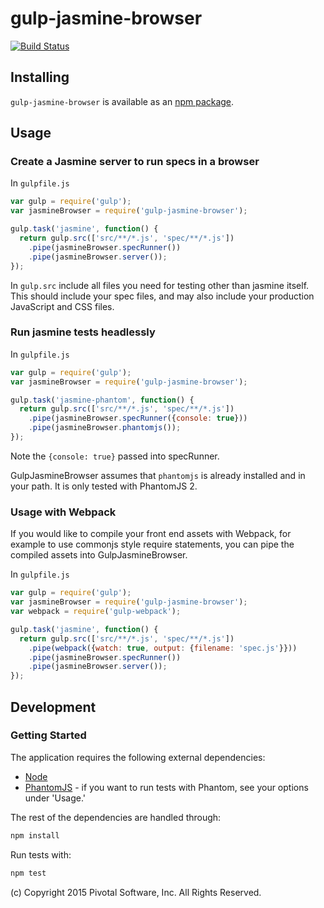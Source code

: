 # gulp-jasmine-browser
[![Build Status](https://magnum.travis-ci.com/pivotal-cf/gulp-jasmine-browser.svg?token=qqbUN3LT4qYTrsZnjZQ5)](https://magnum.travis-ci.com/pivotal-cf/gulp-jasmine-browser)

## Installing
`gulp-jasmine-browser` is available as an
[npm package](https://www.npmjs.com/package/gulp-jasmine-browser).


## Usage

### Create a Jasmine server to run specs in a browser

In `gulpfile.js`

```js
var gulp = require('gulp');
var jasmineBrowser = require('gulp-jasmine-browser');

gulp.task('jasmine', function() {
  return gulp.src(['src/**/*.js', 'spec/**/*.js'])
    .pipe(jasmineBrowser.specRunner())
    .pipe(jasmineBrowser.server());
});
```
In `gulp.src` include all files you need for testing other than jasmine itself.
This should include your spec files, and may also include your production JavaScript and
CSS files.

### Run jasmine tests headlessly

In `gulpfile.js`

```js
var gulp = require('gulp');
var jasmineBrowser = require('gulp-jasmine-browser');

gulp.task('jasmine-phantom', function() {
  return gulp.src(['src/**/*.js', 'spec/**/*.js'])
    .pipe(jasmineBrowser.specRunner({console: true}))
    .pipe(jasmineBrowser.phantomjs());
});
```

Note the `{console: true}` passed into specRunner.

GulpJasmineBrowser assumes that `phantomjs` is already installed and in your path.
It is only tested with PhantomJS 2.


### Usage with Webpack

If you would like to compile your front end assets with Webpack, for example to use
commonjs style require statements, you can pipe the compiled assets into
GulpJasmineBrowser.

In `gulpfile.js`

```js
var gulp = require('gulp');
var jasmineBrowser = require('gulp-jasmine-browser');
var webpack = require('gulp-webpack');

gulp.task('jasmine', function() {
  return gulp.src(['src/**/*.js', 'spec/**/*.js'])
    .pipe(webpack({watch: true, output: {filename: 'spec.js'}}))
    .pipe(jasmineBrowser.specRunner())
    .pipe(jasmineBrowser.server());
});
```

## Development
### Getting Started
The application requires the following external dependencies:
* [Node](https://nodejs.org/)
* [PhantomJS](http://phantomjs.org/) - if you want to run tests with Phantom, see your options under 'Usage.'

The rest of the dependencies are handled through:
```bash
npm install
```

Run tests with:
```bash
npm test
```

(c) Copyright 2015 Pivotal Software, Inc. All Rights Reserved.
